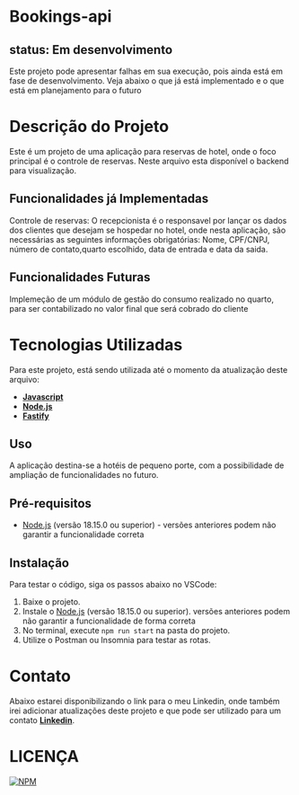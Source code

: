 # Bookings-api

## status: Em desenvolvimento
Este projeto pode apresentar falhas em sua execução, pois ainda está em fase de desenvolvimento. Veja abaixo o que já está implementado e o que está em planejamento para o futuro


# Descrição do Projeto
Este é um projeto de uma aplicação para reservas de hotel, onde o foco principal é o controle de reservas. Neste arquivo esta disponível o backend para visualização.

## Funcionalidades já Implementadas
Controle de reservas: O recepcionista é o responsavel por lançar os dados dos clientes que desejam se hospedar no hotel, onde nesta aplicação, são necessárias as seguintes informações obrigatórias: Nome, CPF/CNPJ, número de contato,quarto escolhido, data de entrada e data da saida.

## Funcionalidades Futuras
Implemeção de um módulo de gestão do consumo realizado no quarto, para ser contabilizado no valor final que será cobrado do cliente

# Tecnologias Utilizadas

Para este projeto, está sendo utilizada até o momento da atualização deste arquivo:
- [**Javascript**](https://developer.mozilla.org/pt-BR/docs/Web/JavaScript)
- [**Node.js**](https://nodejs.org/)
- [**Fastify**](https://www.fastify.io/)


## Uso
A aplicação destina-se a hotéis de pequeno porte, com a possibilidade de ampliação de funcionalidades no futuro.


## Pré-requisitos
- [Node.js](https://nodejs.org/) (versão 18.15.0 ou superior) - versões anteriores podem não garantir a funcionalidade correta

## Instalação 
Para testar o código, siga os passos abaixo no VSCode:
1. Baixe o projeto.
2. Instale o [Node.js](https://nodejs.org/) (versão 18.15.0 ou superior). versões anteriores podem não garantir a funcionalidade de forma correta
3. No terminal, execute `npm run start` na pasta do projeto.
4. Utilize o Postman ou Insomnia para testar as rotas.
 
# Contato
Abaixo estarei disponibilizando o link para o meu Linkedin, onde também irei adicionar atualizações deste projeto e que pode ser utilizado para um contato 
[**Linkedin**](https://www.linkedin.com/in/lucas-pereira-0470aa227/).

# LICENÇA
[![NPM](https://img.shields.io/npm/l/react)](https://github.com/elucaspereira/reserva-hotel/blob/main/LICENSE)